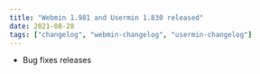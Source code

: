 ```yaml
---
title: "Webmin 1.981 and Usermin 1.830 released"
date: 2021-08-28
tags: ["changelog", "webmin-changelog", "usermin-changelog"]
---
```


- Bug fixes releases

